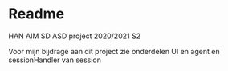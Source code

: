 # Readme

HAN AIM SD
ASD project 2020/2021 S2 

Voor mijn bijdrage aan dit project zie onderdelen UI en agent en sessionHandler van session